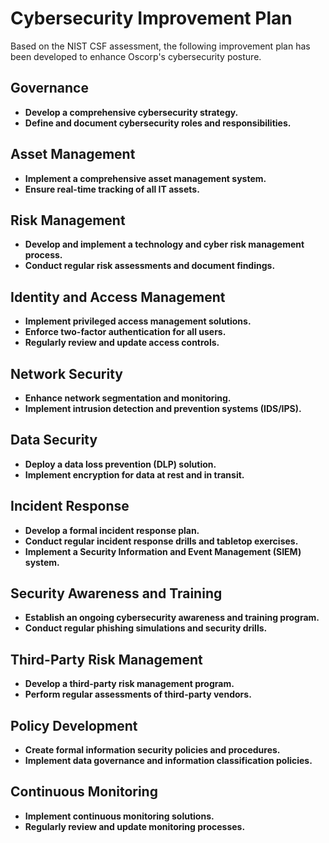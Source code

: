 # Cybersecurity Improvement Plan

Based on the NIST CSF assessment, the following improvement plan has been developed to enhance Oscorp's cybersecurity posture.

## Governance

- **Develop a comprehensive cybersecurity strategy.**
- **Define and document cybersecurity roles and responsibilities.**

## Asset Management

- **Implement a comprehensive asset management system.**
- **Ensure real-time tracking of all IT assets.**

## Risk Management

- **Develop and implement a technology and cyber risk management process.**
- **Conduct regular risk assessments and document findings.**

## Identity and Access Management

- **Implement privileged access management solutions.**
- **Enforce two-factor authentication for all users.**
- **Regularly review and update access controls.**

## Network Security

- **Enhance network segmentation and monitoring.**
- **Implement intrusion detection and prevention systems (IDS/IPS).**

## Data Security

- **Deploy a data loss prevention (DLP) solution.**
- **Implement encryption for data at rest and in transit.**

## Incident Response

- **Develop a formal incident response plan.**
- **Conduct regular incident response drills and tabletop exercises.**
- **Implement a Security Information and Event Management (SIEM) system.**

## Security Awareness and Training

- **Establish an ongoing cybersecurity awareness and training program.**
- **Conduct regular phishing simulations and security drills.**

## Third-Party Risk Management

- **Develop a third-party risk management program.**
- **Perform regular assessments of third-party vendors.**

## Policy Development

- **Create formal information security policies and procedures.**
- **Implement data governance and information classification policies.**

## Continuous Monitoring

- **Implement continuous monitoring solutions.**
- **Regularly review and update monitoring processes.**
